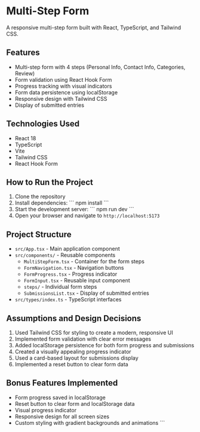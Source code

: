 # Multi-Step Form

A responsive multi-step form built with React, TypeScript, and Tailwind CSS.

## Features

- Multi-step form with 4 steps (Personal Info, Contact Info, Categories, Review)
- Form validation using React Hook Form
- Progress tracking with visual indicators
- Form data persistence using localStorage
- Responsive design with Tailwind CSS
- Display of submitted entries

## Technologies Used

- React 18
- TypeScript
- Vite
- Tailwind CSS
- React Hook Form

## How to Run the Project

1. Clone the repository
2. Install dependencies:
   \`\`\`
   npm install
   \`\`\`
3. Start the development server:
   \`\`\`
   npm run dev
   \`\`\`
4. Open your browser and navigate to `http://localhost:5173`

## Project Structure

- `src/App.tsx` - Main application component
- `src/components/` - Reusable components
  - `MultiStepForm.tsx` - Container for the form steps
  - `FormNavigation.tsx` - Navigation buttons
  - `FormProgress.tsx` - Progress indicator
  - `FormInput.tsx` - Reusable input component
  - `steps/` - Individual form steps
  - `SubmissionsList.tsx` - Display of submitted entries
- `src/types/index.ts` - TypeScript interfaces

## Assumptions and Design Decisions

1. Used Tailwind CSS for styling to create a modern, responsive UI
2. Implemented form validation with clear error messages
3. Added localStorage persistence for both form progress and submissions
4. Created a visually appealing progress indicator
5. Used a card-based layout for submissions display
6. Implemented a reset button to clear form data

## Bonus Features Implemented

- Form progress saved in localStorage
- Reset button to clear form and localStorage data
- Visual progress indicator
- Responsive design for all screen sizes
- Custom styling with gradient backgrounds and animations
  \`\`\`
